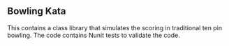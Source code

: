 Bowling Kata
--------------

This contains a class library that simulates the scoring in traditional ten pin bowling.
The code contains Nunit tests to validate the code.
